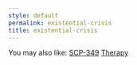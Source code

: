 ```yaml
---
style: default
permalink: existential-crisis
title: existential-crisis
---
```

You may also like:
[SCP-349](http://scp-wiki.net/scp-349)
[Therapy](http://scp-wiki.net/therapy)